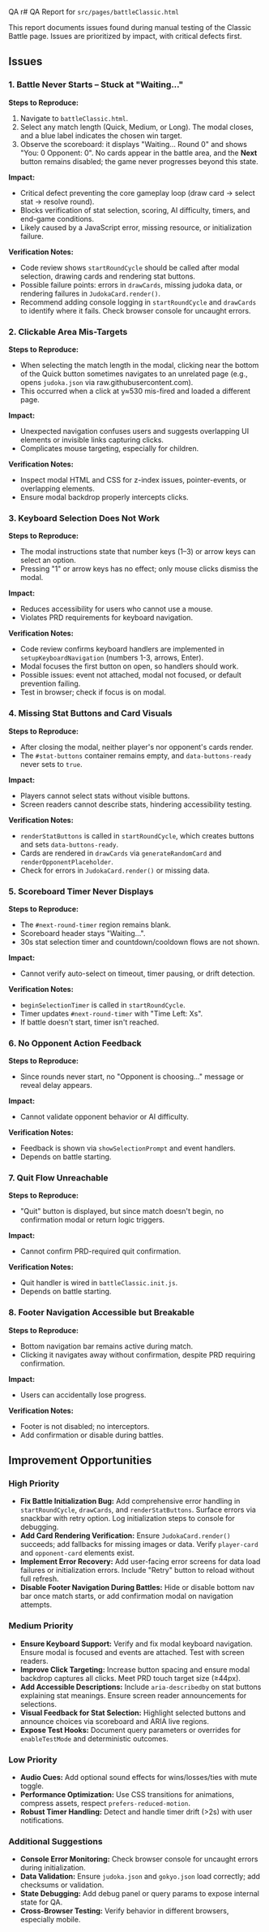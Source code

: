 QA r# QA Report for `src/pages/battleClassic.html`

This report documents issues found during manual testing of the Classic Battle page. Issues are prioritized by impact, with critical defects first.

## Issues

### 1. Battle Never Starts – Stuck at "Waiting…"

**Steps to Reproduce:**

1. Navigate to `battleClassic.html`.
2. Select any match length (Quick, Medium, or Long). The modal closes, and a blue label indicates the chosen win target.
3. Observe the scoreboard: it displays "Waiting… Round 0" and shows "You: 0 Opponent: 0". No cards appear in the battle area, and the **Next** button remains disabled; the game never progresses beyond this state.

**Impact:**

- Critical defect preventing the core gameplay loop (draw card → select stat → resolve round).
- Blocks verification of stat selection, scoring, AI difficulty, timers, and end-game conditions.
- Likely caused by a JavaScript error, missing resource, or initialization failure.

**Verification Notes:**

- Code review shows `startRoundCycle` should be called after modal selection, drawing cards and rendering stat buttons.
- Possible failure points: errors in `drawCards`, missing judoka data, or rendering failures in `JudokaCard.render()`.
- Recommend adding console logging in `startRoundCycle` and `drawCards` to identify where it fails. Check browser console for uncaught errors.

### 2. Clickable Area Mis-Targets

**Steps to Reproduce:**

- When selecting the match length in the modal, clicking near the bottom of the Quick button sometimes navigates to an unrelated page (e.g., opens `judoka.json` via raw.githubusercontent.com).
- This occurred when a click at y≈530 mis-fired and loaded a different page.

**Impact:**

- Unexpected navigation confuses users and suggests overlapping UI elements or invisible links capturing clicks.
- Complicates mouse targeting, especially for children.

**Verification Notes:**

- Inspect modal HTML and CSS for z-index issues, pointer-events, or overlapping elements.
- Ensure modal backdrop properly intercepts clicks.

### 3. Keyboard Selection Does Not Work

**Steps to Reproduce:**

- The modal instructions state that number keys (1–3) or arrow keys can select an option.
- Pressing "1" or arrow keys has no effect; only mouse clicks dismiss the modal.

**Impact:**

- Reduces accessibility for users who cannot use a mouse.
- Violates PRD requirements for keyboard navigation.

**Verification Notes:**

- Code review confirms keyboard handlers are implemented in `setupKeyboardNavigation` (numbers 1-3, arrows, Enter).
- Modal focuses the first button on open, so handlers should work.
- Possible issues: event not attached, modal not focused, or default prevention failing.
- Test in browser; check if focus is on modal.

### 4. Missing Stat Buttons and Card Visuals

**Steps to Reproduce:**

- After closing the modal, neither player's nor opponent's cards render.
- The `#stat-buttons` container remains empty, and `data-buttons-ready` never sets to `true`.

**Impact:**

- Players cannot select stats without visible buttons.
- Screen readers cannot describe stats, hindering accessibility testing.

**Verification Notes:**

- `renderStatButtons` is called in `startRoundCycle`, which creates buttons and sets `data-buttons-ready`.
- Cards are rendered in `drawCards` via `generateRandomCard` and `renderOpponentPlaceholder`.
- Check for errors in `JudokaCard.render()` or missing data.

### 5. Scoreboard Timer Never Displays

**Steps to Reproduce:**

- The `#next-round-timer` region remains blank.
- Scoreboard header stays "Waiting…".
- 30s stat selection timer and countdown/cooldown flows are not shown.

**Impact:**

- Cannot verify auto-select on timeout, timer pausing, or drift detection.

**Verification Notes:**

- `beginSelectionTimer` is called in `startRoundCycle`.
- Timer updates `#next-round-timer` with "Time Left: Xs".
- If battle doesn't start, timer isn't reached.

### 6. No Opponent Action Feedback

**Steps to Reproduce:**

- Since rounds never start, no "Opponent is choosing…" message or reveal delay appears.

**Impact:**

- Cannot validate opponent behavior or AI difficulty.

**Verification Notes:**

- Feedback is shown via `showSelectionPrompt` and event handlers.
- Depends on battle starting.

### 7. Quit Flow Unreachable

**Steps to Reproduce:**

- "Quit" button is displayed, but since match doesn't begin, no confirmation modal or return logic triggers.

**Impact:**

- Cannot confirm PRD-required quit confirmation.

**Verification Notes:**

- Quit handler is wired in `battleClassic.init.js`.
- Depends on battle starting.

### 8. Footer Navigation Accessible but Breakable

**Steps to Reproduce:**

- Bottom navigation bar remains active during match.
- Clicking it navigates away without confirmation, despite PRD requiring confirmation.

**Impact:**

- Users can accidentally lose progress.

**Verification Notes:**

- Footer is not disabled; no interceptors.
- Add confirmation or disable during battles.

## Improvement Opportunities

### High Priority

- **Fix Battle Initialization Bug:** Add comprehensive error handling in `startRoundCycle`, `drawCards`, and `renderStatButtons`. Surface errors via snackbar with retry option. Log initialization steps to console for debugging.
- **Add Card Rendering Verification:** Ensure `JudokaCard.render()` succeeds; add fallbacks for missing images or data. Verify `player-card` and `opponent-card` elements exist.
- **Implement Error Recovery:** Add user-facing error screens for data load failures or initialization errors. Include "Retry" button to reload without full refresh.
- **Disable Footer Navigation During Battles:** Hide or disable bottom nav bar once match starts, or add confirmation modal on navigation attempts.

### Medium Priority

- **Ensure Keyboard Support:** Verify and fix modal keyboard navigation. Ensure modal is focused and events are attached. Test with screen readers.
- **Improve Click Targeting:** Increase button spacing and ensure modal backdrop captures all clicks. Meet PRD touch target size (≥44px).
- **Add Accessible Descriptions:** Include `aria-describedby` on stat buttons explaining stat meanings. Ensure screen reader announcements for selections.
- **Visual Feedback for Stat Selection:** Highlight selected buttons and announce choices via scoreboard and ARIA live regions.
- **Expose Test Hooks:** Document query parameters or overrides for `enableTestMode` and deterministic outcomes.

### Low Priority

- **Audio Cues:** Add optional sound effects for wins/losses/ties with mute toggle.
- **Performance Optimization:** Use CSS transitions for animations, compress assets, respect `prefers-reduced-motion`.
- **Robust Timer Handling:** Detect and handle timer drift (>2s) with user notifications.

### Additional Suggestions

- **Console Error Monitoring:** Check browser console for uncaught errors during initialization.
- **Data Validation:** Ensure `judoka.json` and `gokyo.json` load correctly; add checksums or validation.
- **State Debugging:** Add debug panel or query params to expose internal state for QA.
- **Cross-Browser Testing:** Verify behavior in different browsers, especially mobile.
